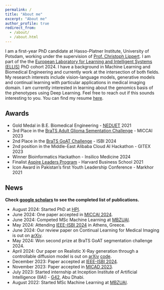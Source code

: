 ```yaml
---
permalink: /
title: "About me"
excerpt: "About me"
author_profile: true
redirect_from: 
  - /about/
  - /about.html
---
```


I am a first-year PhD candidate at Hasso-Platner Institute, University of Potsdam, working under the supervision of [Prof. Christoph Lippert](https://scholar.google.com/citations?user=RVl8TE0AAAAJ&hl=en). I am part of the the [European Laboratory for Learning and Intelligent Systems (ELLIS)](https://ellis.eu/) PhD cohort 2024. I have a background in Machine Learning and Biomedical Engineering and currently work at the intersection of both fields. My research interests include vision-language models, generative models and continual learning with particular applications in medical imaging domain. I am currently interested in learning about the genomics basis of the phenotypes using Deep Learning. Feel free to reach out if this sounds interesting to you. You can find my resume [here](https://drive.google.com/file/d/19cLQzcd_VXhKqv3tBAn5qaz6ajPWc7el/view?usp=sharing).


<!-- I am a Research Scientist and Manager at **[Google Zurich](https://research.google/people/FedericoTombari/)** (Switzerland), where I lead an applied research team in Computer Vision and Machine Learning across Mountain View, Zurich and Munich. I am also affiliated to the [Faculty of Computer Science](https://www.in.tum.de/startseite/) at **TU Munich** (Germany) as [lecturer](https://www.in.tum.de/campar/members/senior-research-scientists/federico-tombari/) (Privatdozent).  -->

<!-- An up-to-date list of publications is available at my [Google Scholar](https://scholar.google.de/citations?user=TFsE4BIAAAAJ&hl=en). My research activity has been mostly focused on different aspects of **3D computer vision**, such as 3D scene understanding, 3D object recognition, 3D reconstruction/modeling, SLAM. The fields of application of my research are mainly in **robotics, augmented reality, autonomous driving and healthcare**. I am currently particularly excited about unsupervised learning for visual data, Large Multimodal Models, neural radiance fields and scene graphs for scene understanding.  -->

## Awards

* Gold Medal in B.E. Biomedical Engineering - [NEDUET](https://www.neduet.edu.pk/) 2021
* 3rd Place in the [BraTS Adult Glioma Sementation Challenge](https://www.synapse.org/Synapse:syn51156910/wiki/627802) - MICCAI 2023
* 2nd Place in the [BraTS GoAT Challenge](https://www.synapse.org/Synapse:syn52939291/wiki/624518) - ISBI 2024
* 2nd position in the Middle-East Alibaba Cloud AI Hackathon - GITEX 2023
* Winner Bioinformatics Hackathon - Insilico Medicine 2024
* Finalist [Aspire Leaders Program](https://www.aspireleaders.org/) - Harvard Business School 2021
* Icon Award in Pakistan’s first Youth Leadership Conference - Markhor 2021

## News

**Check [google scholars](https://scholar.google.com/citations?user=qyAU-gEAAAAJ&hl=en) to see the completed list of publications.**

* August 2024: Started PhD at [HPI](https://hpi.de/).
* June 2024: One paper accepted in [MICCAI 2024](https://conferences.miccai.org/2024/en/).
* June 2024: Competed MSc Machine Learning at [MBZUAI](https://mbzuai.ac.ae/).
* May 2024: Attending [IEEE-ISBI 2024](https://biomedicalimaging.org/2024/) in Athens, Greece.
* June 2024: Our review paper on Continual Learning for Medical Imaging is out on [arXiv](https://arxiv.org/abs/2405.13482).
* May 2024: Won second prize at BraTS GoAT segmentation challenge 2024.
* April 2024: Our paper on Realistic X-Ray generation through a controllable diffusion model is out on [arXiv](https://arxiv.org/abs/2403.09240v1) [code](https://github.com/BioMedIA-MBZUAI/XReal).
* December 2023: Paper accepted at [IEEE-ISBI 2024](https://biomedicalimaging.org/2024/).
* November 2023: Paper accepted in [MICAD 2023](https://www.micad.org/).
* July 2023: Started internship at Inception Institute of Artificial Intelligence (IIAI) - [G42](https://www.g42.ai/), Abu Dhabi.
* August 2022: Started MSc Machine Learning at [MBZUAI](https://mbzuai.ac.ae/).


<!-- 
* Aug 2023: 6 papers accepted at ICCV 2023 in Paris
* Jul 2023: Our next [Zurich Computer Vision Meetup](https://www.meetup.com/computervisionzurich/events/294328111/) will be on July 13 at Meta Zurich on "Building a digital world" 
* Feb 2023: 5 papers accepted at CVPR 2023 in Vancouver
* Jul 2022: 5 papers accepted at ECCV 2022
* May 2022: I am Area Chair for 3DV 2022
* Mar 2022: 6 papers accepted at CVPR 2022
* Feb 2022: I am Area Chair for ECCV 2022
* Jan 2022: I am Assoc. Editor for IROS 2022. 
* Oct 2021: I was awarded a [Neurips](https://nips.cc/Conferences/2021/) '21 Oustanding Reviewer award.
* Sep 2021: I was awarded an [ICCV '21](http://iccv2021.thecvf.com/) Outstanding Reviewer award.
* Sep 2021: I am Associate Editor for [ICRA '22](https://www.icra2022.org/)
* Aug 2021: 3 papers accepted at [ICCV '21](http://iccv2021.thecvf.com/).
* Jul 2021: I am Area Chair for [3DV '21](https://3dv2021.surrey.ac.uk/)
* Jun 2021: I was awarded a [CVPR '21](https://cvpr2021.thecvf.com/) Outstanding Reviewer award.
* Apr 2021: 4 papers accepted at [CVPR '21](https://cvpr2021.thecvf.com/).
* Mar 2021: 5 papers accepted at ICRA '21.
* Feb 2021: Keynote Speaker at VISIGRAPP 2021.
* Jul 2020: 5 papers accepted at [ECCV '20](https://eccv2020.eu/), 3 of which orals (2% acceptance rate).
* Jun 2020: 3 papers accepted at IROS '20 (1 with RAL).
* Mar 2020: My [TEDx talk](https://www.youtube.com/watch?v=MQ0sdYjUpDU) on deep learning and 3D computer vision is available online.
* Feb 2020: 2 papers accepted at [CVPR '20](https://cvpr2020.thecvf.com/).
* Aug 2019: 5 papers accepted at [ICCV '19](https://iccv2019.thecvf.com/), 2 of which orals (4.3% acceptance rate). -->
